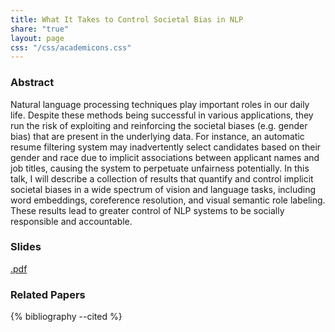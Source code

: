 ```yaml
---
title: What It Takes to Control Societal Bias in NLP
share: "true"
layout: page
css: "/css/academicons.css"
---
```


### Abstract
Natural language processing techniques play important roles in our daily life. Despite these methods being successful in various applications, they run the risk of exploiting and reinforcing the societal biases (e.g. gender bias) that are present in the underlying data. For instance, an automatic resume filtering system may inadvertently select candidates based on their gender and race due to implicit associations between applicant names and job titles, causing the system to perpetuate unfairness potentially. In this talk, I will describe a collection of results that quantify and control implicit societal biases in a wide spectrum of vision and language tasks, including word embeddings, coreference resolution, and visual semantic role labeling. These results lead to greater control of NLP systems to be socially responsible and accountable.

### Slides
[.pdf]({{site.baseurl}}/documents/slides/genderbias.pdf)

### Related Papers
<div style="display:none">
{% cite zhou2019examining shi2019retrofitting sheng2019woman ahmad2019crosslingual meng2019target wang2019balanced sun2019debiasing ahmad2019crosslingual zhao2019gender alzanto2018generating zhao2018learning zhao2018gender zhao2017men bolukbasi2016man %}
</div>
{% bibliography --cited %}
